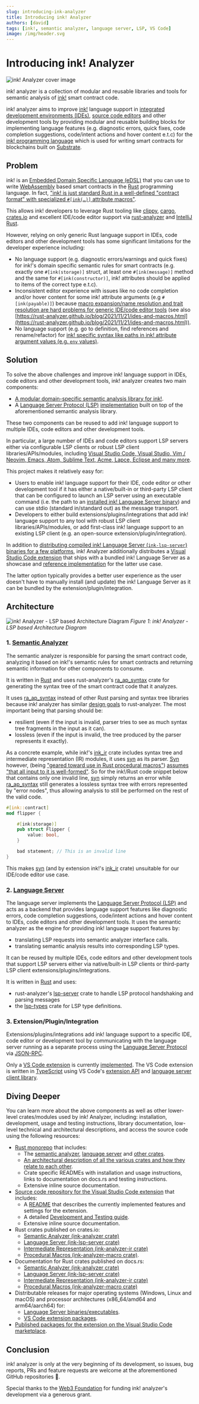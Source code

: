 ```yaml
---
slug: introducing-ink-analyzer
title: Introducing ink! Analyzer
authors: [david]
tags: [ink!, semantic analyzer, language server, LSP, VS Code]
image: /img/header.svg
---
```


# Introducing ink! Analyzer

![ink! Analyzer cover image](/img/header.svg "ink! Analyzer cover image")

ink! analyzer is a collection of modular and reusable libraries and tools for semantic analysis of [ink!](https://use.ink/) smart contract code.

ink! analyzer aims to improve [ink!](https://use.ink/) language support in [integrated development environments (IDEs)](https://en.wikipedia.org/wiki/Integrated_development_environment), [source code editors](https://en.wikipedia.org/wiki/Source-code_editor) and other development tools by providing modular and reusable building blocks for implementing language features (e.g. diagnostic errors, quick fixes, code completion suggestions, code/intent actions and hover content e.t.c) for the [ink! programming language](https://use.ink/) which is used for writing smart contracts for blockchains built on [Substrate](https://substrate.io/).

## Problem
ink! is an [Embedded Domain Specific Language (eDSL)](https://wiki.haskell.org/Embedded_domain_specific_language) that you can use to write [WebAssembly](https://webassembly.org) based smart contracts in the [Rust](https://www.rust-lang.org/) programming language.
In fact, ["ink! is just standard Rust in a well-defined "contract format" with specialized `#[ink(…)]` attribute macros"](https://use.ink/getting-started/creating-an-ink-project).

This allows ink! developers to leverage Rust tooling like [clippy](https://doc.rust-lang.org/clippy/), [cargo](https://doc.rust-lang.org/cargo/), [crates.io](https://crates.io/) and excellent IDE/code editor support via [rust-analyzer](https://rust-analyzer.github.io/) and [IntelliJ Rust](https://www.jetbrains.com/rust/).

However, relying on only generic Rust language support in IDEs, code editors and other development tools has some significant limitations for the developer experience including:

- No language support (e.g. diagnostic errors/warnings and quick fixes) for ink!'s domain specific semantic rules for smart contracts (e.g. exactly one `#[ink(storage)]` struct, at least one `#[ink(message)]` method and the same for `#[ink(constructor)]`, ink! attributes should be applied to items of the correct type e.t.c).
- Inconsistent editor experience with issues like no code completion and/or hover content for some ink! attribute arguments (e.g `#[ink(payable)]`) because [macro expansion/name resolution and trait resolution are hard problems for generic IDE/code editor tools](https://rust-lang.github.io/compiler-team/working-groups/rls-2.0/#scope-and-purpose) (see also [https://rust-analyzer.github.io/blog/2021/11/21/ides-and-macros.html](https://rust-analyzer.github.io/blog/2021/11/21/ides-and-macros.html)).
- No language support (e.g. go to definition, find references and rename/refactor) for [ink! specific syntax like paths in ink! attribute argument values (e.g. `env` values)](https://github.com/paritytech/ink/blob/v4.2.1/crates/ink/ir/src/ast/mod.rs#L19-L25).

## Solution

To solve the above challenges and improve ink! language support in IDEs, code editors and other development tools, ink! analyzer creates two main components:
- [A modular domain-specific semantic analysis library for ink!](https://github.com/ink-analyzer/ink-analyzer/tree/master/crates/analyzer).
- A [Language Server Protocol (LSP)](https://microsoft.github.io/language-server-protocol/) [implementation](https://github.com/ink-analyzer/ink-analyzer/tree/master/crates/lsp-server) built on top of the aforementioned semantic analysis library.

These two components can be reused to add ink! language support to multiple IDEs, code editors and other development tools.

In particular, a large number of IDEs and code editors support LSP servers either via configurable LSP clients or robust LSP client libraries/APIs/modules, including [Visual Studio Code, Visual Studio, Vim / Neovim, Emacs, Atom, Sublime Text, Acme, Lapce, Eclipse and many more](https://microsoft.github.io/language-server-protocol/implementors/tools/).

This project makes it relatively easy for:
- Users to enable ink! language support for their IDE, code editor or other development tool if it has either a native/built-in or third-party LSP client that can be configured to launch an LSP server using an executable command (i.e. the path to an [installed ink! Language Server binary](https://github.com/ink-analyzer/ink-analyzer/tree/master/crates/lsp-server#installation)) and can use stdio (standard in/standard out) as the message transport.
- Developers to either build extensions/plugins/integrations that add ink! language support to any tool with robust LSP client libraries/APIs/modules, or add first-class ink! language support to an existing LSP client (e.g. an open-source extension/plugin/integration).

In addition to [distributing compiled ink! Language Server (`ink-lsp-server`) binaries for a few platforms](https://github.com/ink-analyzer/ink-analyzer/releases),
ink! Analyzer additionally distributes a [Visual Studio Code extension](https://marketplace.visualstudio.com/items?itemName=ink-analyzer.ink-analyzer) that ships with a bundled ink! Language Server as a showcase and [reference implementation](https://github.com/ink-analyzer/ink-vscode) for the latter use case.

The latter option typically provides a better user experience as the user doesn't have to manually install (and update) the ink! Language Server as it can be bundled by the extension/plugin/integration.


## Architecture

![ink! Analyzer - LSP based Architecture Diagram](/img/architecture.png "ink! Analyzer - LSP based Architecture Diagram")
*Figure 1: ink! Analyzer - LSP based Architecture Diagram*

### 1. [Semantic Analyzer](https://github.com/ink-analyzer/ink-analyzer/tree/master/crates/analyzer)

The semantic analyzer is responsible for parsing the smart contract code, analyzing it based on ink!'s semantic rules for smart contracts and returning semantic information for other components to consume.

It is written in [Rust](https://www.rust-lang.org/) and uses rust-analyzer's [ra_ap_syntax](https://docs.rs/ra_ap_syntax/latest/ra_ap_syntax/) crate for generating the syntax tree of the smart contract code that it analyzes.

It uses [ra_ap_syntax](https://docs.rs/ra_ap_syntax/latest/ra_ap_syntax/) instead of other Rust parsing and syntax tree libraries because ink! analyzer has similar [design goals](https://github.com/rust-lang/rust-analyzer/blob/master/docs/dev/syntax.md#design-goals) to rust-analyzer.
The most important being that parsing should be:
- resilient (even if the input is invalid, parser tries to see as much syntax tree fragments in the input as it can).
- lossless (even if the input is invalid, the tree produced by the parser represents it exactly).

As a concrete example, while ink!'s [ink_ir](https://docs.rs/ink_ir/latest/ink_ir/) crate includes syntax tree and intermediate representation (IR) modules, it uses [syn](https://docs.rs/syn/latest/syn/) as its parser.
[Syn](https://docs.rs/syn/latest/syn/) however, (being ["geared toward use in Rust procedural macros"](https://docs.rs/syn/latest/syn/)) [assumes "that all input to it is well-formed"](https://github.com/rust-lang/rfcs/pull/2256#issuecomment-353753261).
So for the ink!/Rust code snippet below that contains only one invalid line, [syn](https://docs.rs/syn/latest/syn/) simply returns an error while [ra_ap_syntax](https://docs.rs/ra_ap_syntax/latest/ra_ap_syntax/) still generates a lossless syntax tree with errors represented by "error nodes", thus allowing analysis to still be performed on the rest of the valid code.
```rust
#[ink::contract]
mod flipper {

    #[ink(storage)]
    pub struct Flipper {
        value: bool,
    }

    bad statement; // This is an invalid line
}
```
This makes [syn](https://docs.rs/syn/latest/syn/) (and by extension ink!'s [ink_ir](https://docs.rs/ink_ir/latest/ink_ir/) crate) unsuitable for our IDE/code editor use case.


### 2. [Language Server](https://github.com/ink-analyzer/ink-analyzer/tree/master/crates/lsp-server)

The language server implements the [Language Server Protocol (LSP)](https://microsoft.github.io/language-server-protocol/) and acts as a backend that provides language support features like diagnostic errors, code completion suggestions, code/intent actions and hover content to IDEs, code editors and other development tools.
It uses the semantic analyzer as the engine for providing ink! language support features by:
- translating LSP requests into semantic analyzer interface calls.
- translating semantic analysis results into corresponding LSP types.

It can be reused by multiple IDEs, code editors and other development tools that support LSP servers either via native/built-in LSP clients or third-party LSP client extensions/plugins/integrations.

It is written in [Rust](https://www.rust-lang.org/) and uses:
- rust-analyzer's [lsp-server](https://docs.rs/lsp-server/latest/lsp_server/) crate to handle LSP protocol handshaking and parsing messages
- the [lsp-types](https://docs.rs/lsp-types/latest/lsp_types/) crate for LSP type definitions.

### 3. Extension/Plugin/Integration

Extensions/plugins/integrations add ink! language support to a specific IDE, code editor or development tool by communicating with the language server running as a separate process using the [Language Server Protocol](https://microsoft.github.io/language-server-protocol/) via [JSON-RPC](https://www.jsonrpc.org/).

Only a [VS Code extension](https://marketplace.visualstudio.com/items?itemName=ink-analyzer.ink-analyzer) is currently [implemented](https://github.com/ink-analyzer/ink-vscode).
The VS Code extension is written in [TypeScript](https://www.typescriptlang.org/) using VS Code's [extension API](https://code.visualstudio.com/api) and [language server client library](https://www.npmjs.com/package/vscode-languageclient).


## Diving Deeper

You can learn more about the above components as well as other lower-level crates/modules used by ink! Analyzer, including:
installation, development, usage and testing instructions, library documentation, low-level technical and architectural descriptions,
and access the source code using the following resources:

- [Rust monorepo](https://github.com/ink-analyzer/ink-analyzer) that includes:
  - The [semantic analyzer](https://github.com/ink-analyzer/ink-analyzer/tree/master/crates/analyzer), [language server](https://github.com/ink-analyzer/ink-analyzer/tree/master/crates/lsp-server) and [other crates](https://github.com/ink-analyzer/ink-analyzer/tree/master/crates).
  - [An architectural description of all the various crates and how they relate to each other](https://github.com/ink-analyzer/ink-analyzer#readme).
  - Crate specific READMEs with installation and usage instructions, links to documentation on docs.rs and testing instructions.
  - Extensive inline source documentation.
- [Source code repository for the Visual Studio Code extension](https://github.com/ink-analyzer/ink-vscode) that includes:
  - A [README](https://github.com/ink-analyzer/ink-vscode#readme) that describes the currently implemented features and settings for the extension.
  - A detailed [Development and Testing guide](https://github.com/ink-analyzer/ink-vscode/blob/master/DEVELOPMENT.md).
  - Extensive inline source documentation.
- Rust crates published on crates.io:
  - [Semantic Analyzer (ink-analyzer crate)](https://crates.io/crates/ink-analyzer)
  - [Language Server (ink-lsp-server crate)](https://crates.io/crates/ink-lsp-server)
  - [Intermediate Representation (ink-analyzer-ir crate)](https://crates.io/crates/ink-analyzer-ir)
  - [Procedural Macros (ink-analyzer-macro crate)](https://crates.io/crates/ink-analyzer-macro).
- Documentation for Rust crates published on docs.rs:
  - [Semantic Analyzer (ink-analyzer crate)](https://docs.rs/ink-analyzer/0.7.1/ink_analyzer/)
  - [Language Server (ink-lsp-server crate)](https://docs.rs/ink-lsp-server/0.2.1/ink_lsp_server/)
  - [Intermediate Representation (ink-analyzer-ir crate)](https://docs.rs/ink-analyzer-ir/0.7.1/ink_analyzer_ir/)
  - [Procedural Macros (ink-analyzer-macro crate)](https://docs.rs/ink-analyzer-macro/0.6.1/ink_analyzer_macro/)
- Distributable releases for major operating systems (Windows, Linux and macOS) and processor architectures (x86_64/amd64 and arm64/aarch64) for:
  - [Language Server binaries/executables](https://github.com/ink-analyzer/ink-analyzer/releases).
  - [VS Code extension packages](https://github.com/ink-analyzer/ink-vscode/releases).
- [Published packages for the extension on the Visual Studio Code marketplace](https://marketplace.visualstudio.com/items?itemName=ink-analyzer.ink-analyzer).


## Conclusion

ink! analyzer is only at the very beginning of its development, so issues, bug reports, PRs and feature requests are welcome at the aforementioned GitHub repositories 🙂.

Special thanks to the [Web3 Foundation](https://web3.foundation/) for funding ink! analyzer's development via a generous grant.
